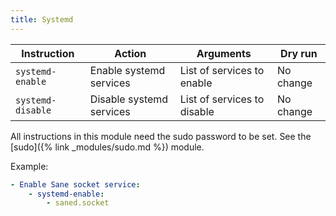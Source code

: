 ```yaml
---
title: Systemd
---
```


| Instruction       | Action                   | Arguments                   | Dry run   |
| ----------------- | ------------------------ | --------------------------- | --------- |
| `systemd-enable`  | Enable systemd services  | List of services to enable  | No change |
| `systemd-disable` | Disable systemd services | List of services to disable | No change |

All instructions in this module need the sudo password to be set. See the [sudo]({% link _modules/sudo.md %}) module.

Example:

```yaml
- Enable Sane socket service:
    - systemd-enable:
        - saned.socket
```
